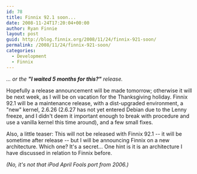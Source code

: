 ```yaml
---
id: 78
title: Finnix 92.1 soon...
date: 2008-11-24T17:20:04+00:00
author: Ryan Finnie
layout: post
guid: http://blog.finnix.org/2008/11/24/finnix-921-soon/
permalink: /2008/11/24/finnix-921-soon/
categories:
  - Development
  - Finnix
---
```

_... or the **"I waited 5 months for this?"** release._

Hopefully a release announcement will be made tomorrow; otherwise it will be next week, as I will be on vacation for the Thanksgiving holiday. Finnix 92.1 will be a maintenance release, with a dist-upgraded environment, a "new" kernel, 2.6.26 (2.6.27 has not yet entered Debian due to the Lenny freeze, and I didn't deem it important enough to break with procedure and use a vanilla kernel this time around), and a few small fixes.

Also, a little teaser: This will not be released with Finnix 92.1 -- it will be sometime after release -- but I will be announcing Finnix on a new architecture. Which one? It's a secret... One hint is it is an architecture I have discussed in relation to Finnix before.

_(No, it's not that iPod April Fools port from 2006.)_
